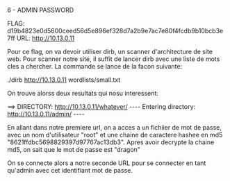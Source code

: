 6 - ADMIN PASSWORD

FLAG: d19b4823e0d5600ceed56d5e896ef328d7a2b9e7ac7e80f4fcdb9b10bcb3e7ff
URL:  http://10.13.0.11

Pour ce flag, on va devoir utiliser dirb, un scanner d'architecture de site web.
Pour scanner notre site, il suffit de lancer dirb avec une liste de mots cles a chercher. La commande se lance de la facon suivante:

./dirb http://10.13.0.11 wordlists/small.txt

On trouve alorss deux resultats qui nosu interessent:

==> DIRECTORY: http://10.13.0.11/whatever/
---- Entering directory: http://10.13.0.11/admin/ ----

En allant dans notre premiere url, on a acces a un fichiier de mot de passe, avec un nom d'utilisateur "root"
et une chaine de caractere hashee en md5 "8621ffdbc5698829397d97767ac13db3".
Apres avoir decrypte la chaine md5, on sait que le mot de passe est "dragon"

On se connecte alors a notre seconde URL pour se connecter en tant qu'admin avec cet identifiant mot de passe.

